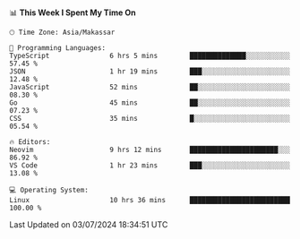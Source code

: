 <!--START_SECTION:waka-->
📊 **This Week I Spent My Time On** 

```text
🕑︎ Time Zone: Asia/Makassar

💬 Programming Languages: 
TypeScript               6 hrs 5 mins        ██████████████░░░░░░░░░░░   57.45 % 
JSON                     1 hr 19 mins        ███░░░░░░░░░░░░░░░░░░░░░░   12.48 % 
JavaScript               52 mins             ██░░░░░░░░░░░░░░░░░░░░░░░   08.30 % 
Go                       45 mins             ██░░░░░░░░░░░░░░░░░░░░░░░   07.23 % 
CSS                      35 mins             █░░░░░░░░░░░░░░░░░░░░░░░░   05.54 % 

🔥 Editors: 
Neovim                   9 hrs 12 mins       ██████████████████████░░░   86.92 % 
VS Code                  1 hr 23 mins        ███░░░░░░░░░░░░░░░░░░░░░░   13.08 % 

💻 Operating System: 
Linux                    10 hrs 36 mins      █████████████████████████   100.00 % 
```


 Last Updated on 03/07/2024 18:34:51 UTC
<!--END_SECTION:waka-->
